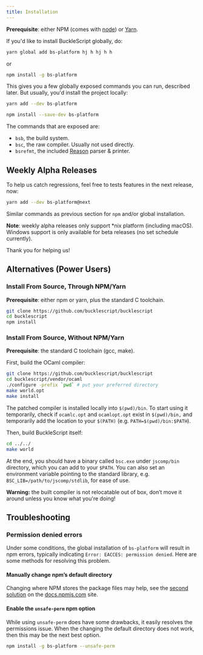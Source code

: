 ```yaml
---
title: Installation
---
```


**Prerequisite**: either NPM (comes with [node](https://nodejs.org/en/)) or [Yarn](https://yarnpkg.com/en/).

If you'd like to install BuckleScript globally, do:

```sh
yarn global add bs-platform hj h hj h h
```

or

```sh
npm install -g bs-platform
```

This gives you a few globally exposed commands you can run, described later. But usually, you'd install the project locally:

```sh
yarn add --dev bs-platform
```

```sh
npm install --save-dev bs-platform
```

The commands that are exposed are:

- `bsb`, the build system.
- `bsc`, the raw compiler. Usually not used directly.
- `bsrefmt`, the included [Reason](https://reasonml.github.io) parser & printer.

## Weekly Alpha Releases

To help us catch regressions, feel free to tests features in the next release, now:

```sh
yarn add --dev bs-platform@next
```

Similar commands as previous section for `npm` and/or global installation.

**Note**: weekly alpha releases only support \*nix platform (including macOS). Windows support is only available for beta releases (no set schedule currently).

Thank you for helping us!

## Alternatives (Power Users)

### Install From Source, Through NPM/Yarn

**Prerequisite**: either npm or yarn, plus the standard C toolchain.

```sh
git clone https://github.com/bucklescript/bucklescript
cd bucklescript
npm install
```

### Install From Source, Without NPM/Yarn

**Prerequisite**: the standard C toolchain (gcc, make).

First, build the OCaml compiler:

```sh
git clone https://github.com/bucklescript/bucklescript
cd bucklescript/vendor/ocaml
./configure -prefix `pwd` # put your preferred directory
make world.opt
make install
```

The patched compiler is installed locally into `$(pwd)/bin`. To start using it temporarily, check if `ocamlc.opt` and `ocamlopt.opt` exist in `$(pwd)/bin,` and temporarily add the location to your `$(PATH)` (e.g. `PATH=$(pwd)/bin:$PATH`).

Then, build BuckleScript itself:

```sh
cd ../../
make world
```

At the end, you should have a binary called `bsc.exe` under `jscomp/bin` directory, which you can add to your `$PATH`. You can also set an environment variable pointing to the standard library, e.g. `BSC_LIB=/path/to/jscomp/stdlib`, for ease of use.

**Warning:** the built compiler is not relocatable out of box, don’t move it around unless you know what you're doing!

## Troubleshooting

### Permission denied errors

Under some conditions, the global installation of `bs-platform` will result in npm errors, typically indicating `Error: EACCES: permission denied`. Here are some methods for resolving this problem.

#### Manually change npm’s default directory

Changing where NPM stores the package files may help, see the [second solution](https://docs.npmjs.com/resolving-eacces-permissions-errors-when-installing-packages-globally) on the [docs.npmjs.com](https://docs.npmjs.com/) site.

#### Enable the `unsafe-perm` npm option

While using `unsafe-perm` does have some drawbacks, it easily resolves the permissions issue. When the changing the default directory does not work, then this may be the next best option.

```sh
npm install -g bs-platform --unsafe-perm
```
